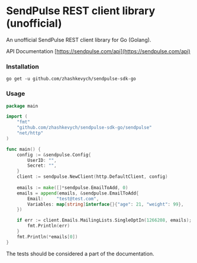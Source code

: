 # SendPulse REST client library (unofficial)
An unofficial SendPulse REST client library for Go (Golang).

API Documentation [https://sendpulse.com/api](https://sendpulse.com/api)

### Installation

```shell
go get -u github.com/zhashkevych/sendpulse-sdk-go
```

### Usage
```go
package main

import (
	"fmt"
	"github.com/zhashkevych/sendpulse-sdk-go/sendpulse"
	"net/http"
)

func main() {
	config := &sendpulse.Config{
		UserID: "",
		Secret: "",
	}
	client := sendpulse.NewClient(http.DefaultClient, config)
	
	emails := make([]*sendpulse.EmailToAdd, 0)
	emails = append(emails, &sendpulse.EmailToAdd{
		Email:     "test@test.com",
		Variables: map[string]interface{}{"age": 21, "weight": 99},
	})

	if err := client.Emails.MailingLists.SingleOptIn(1266208, emails); err != nil {
		fmt.Println(err)
	}
	fmt.Println(*emails[0])
}
```

The tests should be considered a part of the documentation.
